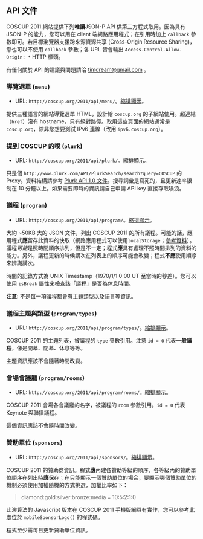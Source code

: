 ## API 文件

COSCUP 2011 網站提供下列**唯讀**JSON-P API 供第三方程式取用。因為具有 JSON-P 的能力，您可以用在 client 端網路應用程式；在引用時加上 `callback` 參數即可。若目標瀏覽器支援跨來源資源共享 (Cross-Origin Resource Sharing)，您也可以不使用 `callback` 參數；各 URL 皆會輸出 `Access-Control-Allow-Origin: *` HTTP 標頭。

有任何關於 API 的建議與問題請洽 <timdream@gmail.com> 。

### 導覽選單 (`menu`)

* URL: `http://coscup.org/2011/api/menu/`。[縮排顯示](http://json-indent.appspot.com/indent?url=http://coscup.org/2011/api/menu/)。

提供三種語言的網站導覽選單 HTML，設計給 `coscup.org` 的子網站使用。超連結（`href`）沒有 hostname，只有絕對路徑。取用這些頁面的網站通常是 `coscup.org`，除非您想要測試 IPv6 連線（改用 `ipv6.coscup.org`）。

### 提到 COSCUP 的噗 (`plurk`)

* URL: `http://coscup.org/2011/api/plurk/`。[縮排顯示](http://json-indent.appspot.com/indent?url=http://coscup.org/2011/api/plurk/)。

只是個 `http://www.plurk.com/API/PlurkSearch/search?query=COSCUP` 的 Proxy。資料結構請參考 [Plurk API 1.0 文件](http://www.plurk.com/API#search)。搜尋詞彙是寫死的，且更新速率限制在 10 分鐘以上。如果需要即時的資訊請自己申請 API key 直接存取噗浪。

### 議程 (`program`)

* URL: `http://coscup.org/2011/api/program/`。[縮排顯示](http://json-indent.appspot.com/indent?url=http://coscup.org/2011/api/program/)。

大約 ~50KB 大的 JSON 文件，列出 COSCUP 2011 的所有議程。可能的話，應用程式**應**留存此資料的快取（網路應用程式可以使用`localStorage`；[參考資料](http://diveintohtml5.org/storage.html)）。議程*可能*是照時間順序排列，但是不一定；程式**應**具有處理不照時間排列的資料的能力。另外，議程更新的時候講次在列表上的順序可能會改變；程式**不應**使用順序來辨識講次。

時間的記錄方式為 UNIX Timestamp（1970/1/1 0:00 UT 至當時的秒差）。您可以使用 `isBreak` 屬性來檢查該「議程」是否為休息時間。

**注意**: 不是每一項議程都會有主題類型以及語言等資訊。

### 議程主題與類型 (`program/types`)

* URL: `http://coscup.org/2011/api/program/types/`。[縮排顯示](http://json-indent.appspot.com/indent?url=http://coscup.org/2011/api/program/types/)。

COSCUP 2011 的主題列表，被議程的 `type` 參數引用。注意 `id = 0` 代表**一般議程**，像是開幕、閉幕、休息等等。

主題資訊應該不會隨著時間改變。

### 會場會議廳 (`program/rooms`)

* URL: `http://coscup.org/2011/api/program/rooms/`。[縮排顯示](http://json-indent.appspot.com/indent?url=http://coscup.org/2011/api/program/rooms/)。

COSCUP 2011 會場各會議廳的名字，被議程的 `room` 參數引用。`id = 0` 代表 Keynote 與聯播議程。

這個資訊應該不會隨時間改變。

### 贊助單位 (`sponsors`)

* URL: `http://coscup.org/2011/api/sponsors/`。[縮排顯示](http://json-indent.appspot.com/indent?url=http://coscup.org/2011/api/sponsors/)。

COSCUP 2011 的贊助商資訊。程式**應**內建各贊助等級的順序，各等級內的贊助單位順序在列出時**應**保存；在只能顯示一個贊助單位的場合，要顯示哪個贊助單位的機制必須使用加權隨機的方式挑選，加權比率如下：

> diamond:gold:silver:bronze:media = 10:5:2:1:0

此演算法的  Javascript 版本在 COSCUP 2011 手機版網頁有實作，您可以參考[此處](http://coscup.org/2011-theme/assets/script.js)位於 `mobileSponsorLogo()` 的程式碼。

程式至少需每日更新贊助單位資訊。
